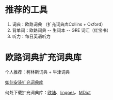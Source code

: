 # 推荐的工具

1. 词典：欧路词典 （扩充词典库Collins + Oxford）
2. 背单词：欧路词典 -- 生词本 -- GRE 词汇（红宝书）
3. 听力：每日英语听力



# 欧路词典扩充词典库

个人推荐：柯林斯词典 + 牛津词典

[如何安装扩充词典库](http://www.francochinois.com/support/install_extra_dict.html)

何处下载扩充词典库：[欧陆](http://www.francochinois.com/support/install_extra_dict.html)、[lingoes](http://www.lingoes.cn/zh/dictionary/index.html)、[MDict](https://www.pdawiki.com/forum/forum-4-1.html)
